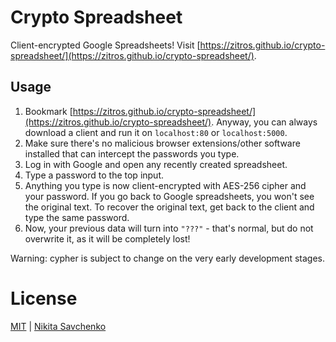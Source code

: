 # Crypto Spreadsheet

Client-encrypted Google Spreadsheets! Visit [https://zitros.github.io/crypto-spreadsheet/](https://zitros.github.io/crypto-spreadsheet/).

## Usage

1. Bookmark [https://zitros.github.io/crypto-spreadsheet/](https://zitros.github.io/crypto-spreadsheet/). Anyway, you can always download a client and run it on `localhost:80` or `localhost:5000`.
2. Make sure there's no malicious browser extensions/other software installed that can intercept the passwords you type.
3. Log in with Google and open any recently created spreadsheet.
4. Type a password to the top input.
5. Anything you type is now client-encrypted with AES-256 cipher and your password. If you go back to Google spreadsheets, you won't see the original text. To recover the original text, get back to the client and type the same password.
6. Now, your previous data will turn into `"???"` - that's normal, but do not overwrite it, as it will be completely lost!

Warning: cypher is subject to change on the very early development stages.

# License

[MIT](LICENSE) | [Nikita Savchenko](https://nikita.tk)